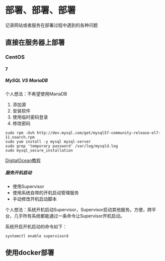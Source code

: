 # 部署、部署、部署

记录网站或者服务在部署过程中遇到的各种问题

## 直接在服务器上部署

### CentOS 

#### 7

##### MySQL VS MariaDB

个人想法：不希望使用MariaDB

1. 添加源
2. 安装软件
3. 使用临时密码登录
4. 修改密码

```
sudo rpm -Uvh http://dev.mysql.com/get/mysql57-community-release-el7-11.noarch.rpm
sudo yum install -y mysql mysql-server
sudo grep 'temporary password' /var/log/mysqld.log
sudo mysql_secure_installation

```

[DigitalOcean教程](https://www.digitalocean.com/community/tutorials/how-to-install-mysql-on-centos-7)

##### 服务开机启动

- 使用Supervisor
- 使用系统自带的开机启动管理服务
- 手动修改开机启动脚本

个人想法：系统开机启动Supervisor，Supervisor启动其他服务。方便，跨平台，几乎所有系统都能通过一条命令让Supervisor开机启动。

系统开启开机启动的命令如下：

```
systemctl enable supervisord
```


## 使用docker部署



